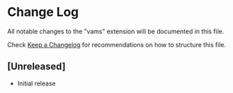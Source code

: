 # Change Log

All notable changes to the "vams" extension will be documented in this file.

Check [Keep a Changelog](http://keepachangelog.com/) for recommendations on how to structure this file.

## [Unreleased]

- Initial release